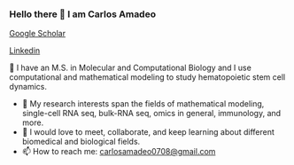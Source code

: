 ### Hello there 👋  I am Carlos Amadeo
[Google Scholar](https://scholar.google.com/citations?user=5SsaCjsAAAAJ&hl=e)

[Linkedin](https://www.linkedin.com/in/carlos-alfaro-quinde-b8530919a/)



🔭 I have an M.S. in Molecular and Computational Biology and I use computational and mathematical modeling to study hematopoietic stem cell dynamics. 
- 🌱 My research interests span the fields of mathematical modeling, single-cell RNA seq, bulk-RNA seq, omics in general, immunology, and more. 
- 👯 I would love to meet, collaborate, and keep learning about different biomedical and biological fields.
- 📫 How to reach me: carlosamadeo0708@gmail.com



